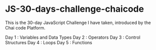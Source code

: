 # JS-30-days-challenge-chaicode

This is the 30-day JavaScript Challenge I have taken, introduced by the Chai code Platform.

Day 1 : Variables and Data Types
Day 2 : Operators
Day 3 : Control Structures
Day 4 : Loops
Day 5 : Functions
